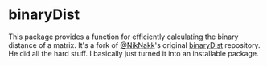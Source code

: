 # binaryDist

This package provides a function for efficiently calculating the binary distance of a matrix. It's a fork of [@NikNakk](http://github.com/NikNakk)'s original [binaryDist](http://github.com/NikNakk/binaryDist) repository. He did all the hard stuff. I basically just turned it into an installable package. 
